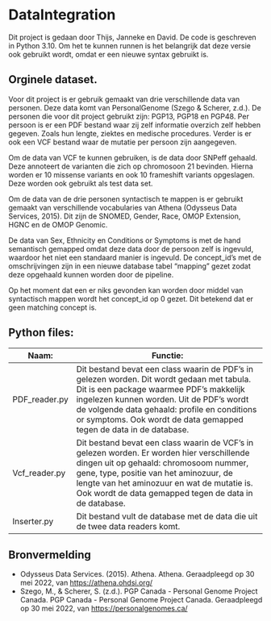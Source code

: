 # DataIntegration
Dit project is gedaan door Thijs, Janneke en David.
De code is geschreven in Python 3.10. Om het te kunnen runnen is het belangrijk dat deze versie ook gebruikt wordt, omdat er een nieuwe syntax gebruikt is. 
## Orginele dataset.

Voor dit project is er gebruik gemaakt van drie verschillende data van personen. Deze data komt van PersonalGenome (Szego & Scherer, z.d.). De personen die voor dit project gebruikt zijn: PGP13, PGP18 en PGP48. Per persoon is er een PDF bestand waar zij zelf informatie overzich zelf hebben gegeven. Zoals hun lengte, ziektes en medische procedures. Verder is er ook een VCF bestand waar de mutatie per persoon zijn aangegeven.

Om de data van VCF te kunnen gebruiken, is de data door SNPeff gehaald. Deze annoteert de varianten die zich op chromosoon 21 bevinden. Hierna worden er 10 missense variants en ook 10 frameshift variants opgeslagen. Deze worden ook gebruikt als test data set.

Om de data van de drie personen syntactisch te mappen is er gebruikt gemaakt van verschillende vocabularies van Athena (Odysseus Data Services, 2015). Dit zijn de SNOMED, Gender, Race, OMOP Extension, HGNC en de OMOP Genomic. 

De data van Sex, Ethnicity en Conditions or Symptoms is met de hand semantisch gemapped omdat deze data door de persoon zelf is ingevuld, waardoor het niet een standaard manier is ingevuld. De concept_id’s met de omschrijvingen zijn in een nieuwe database tabel “mapping” gezet zodat deze opgehaald kunnen worden door de pipeline. 

Op het moment dat een er niks gevonden kan worden door middel van syntactisch mappen wordt het concept_id op 0 gezet. Dit betekend dat er geen matching concept is.

## Python files: 
| Naam: | Functie: |
| ----- | -------- |
| PDF_reader.py | Dit bestand bevat een class waarin de PDF’s in gelezen worden. Dit wordt gedaan met tabula. Dit is een package waarmee PDF’s makkelijk ingelezen kunnen worden. Uit de PDF’s wordt de volgende data gehaald: profile en conditions or symptoms. Ook wordt de data gemapped tegen de data in de database. |
| Vcf_reader.py | Dit bestand bevat een class waarin de VCF’s in gelezen worden. Er worden hier verschillende dingen uit op gehaald: chromosoom nummer, gene, type, positie van het aminozuur, de lengte van het aminozuur en wat de mutatie is. Ook wordt de data gemapped tegen de data in de database. |
| Inserter.py | Dit bestand vult de database met de data die uit de twee data readers komt.|

## Bronvermelding
- Odysseus Data Services. (2015). Athena. Athena. Geraadpleegd op 30 mei 2022, van https://athena.ohdsi.org/
- Szego, M., & Scherer, S. (z.d.). PGP Canada - Personal Genome Project Canada. PGP Canada - Personal Genome Project Canada. Geraadpleegd op 30 mei 2022, van https://personalgenomes.ca/
